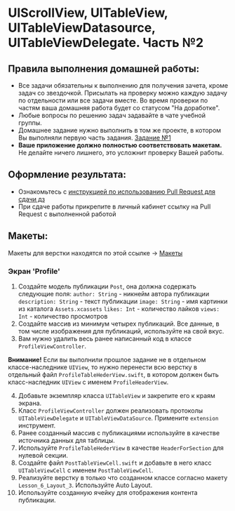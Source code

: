 # UIScrollView, UITableView, UITableViewDatasource, UITableViewDelegate. Часть №2

## Правила выполнения домашней работы:

* Все задачи обязательны к выполнению для получения зачета, кроме задач со звездочкой. Присылать на проверку можно каждую задачу по отдельности или все задачи вместе. Во время проверки по частям ваша домашняя работа будет со статусом "На доработке".
* Любые вопросы по решению задач задавайте в чате учебной группы.
* Домашнее задание нужно выполнить в том же проекте, в котором Вы выполняли первую часть задания. [Задание №1](https://github.com/netology-code/iosui-homeworks/edit/master/2.3/2.3.part_1.md)
* **Ваше приложение должно полностью соответствовать макетам.** Не делайте ничего лишнего, это усложнит проверку Вашей работы.

## Оформление результата:

* Ознакомьтесь с [инструкцией по использованию Pull Request для сдачи дз](https://github.com/netology-code/iosui-homeworks/blob/iosui-8/Pull%20requests'%20guideline.md)
* При сдаче работы прикрепите в личный кабинет ссылку на Pull Request с выполненной работой

## Макеты:
Макеты для верстки находятся по этой ссылке -> [Макеты](./TableView_ScrollView_макеты/Макеты%202.png)

### Экран 'Profile'
1. Создайте модель публикации `Post`, она должна содержать следующие поля: 
`author: String` - никнейм автора публикации
`description: String` - текст публикации
`image: String` - имя картинки из каталога `Assets.xcassets`
`likes: Int` - количество лайков 
`views: Int` - количество просмотров
2. Создайте массив из минимум четырех публикаций. Все данные, в том числе изображения для публикаций, используйте на свой вкус. 
3. Вам нужно удалить весь ранее написанный код в классе `ProfileViewController`. 

**Внимание!** Если вы выполнили прошлое задание не в отдельном классе-наследнике `UIView`, то нужно перенести всю верстку в отдельный файл `ProfileTableHederView.swift`, в котором должен быть класс-наследник `UIView` с именем `ProfileHeaderView`.

4. Добавьте экземпляр класса `UITableView` и закрепите его к краям экрана.
5. Класс `ProfileViewController` должен реализовать протоколы `UITableViewDelegate` и `UITableViewDataSource`. Примените `extension` инструмент.
6. Ранее созданный массив с публикациями используйте в качестве источника данных для таблицы.
7. Используйте `ProfileTableHederView` в качестве `HeaderForSection` для нулевой секции. 
8. Создайте файл `PostTableViewCell.swift` и добавьте в него класс `UITableViewCell` с именем `PostTableViewCell`.
9. Реализуйте верстку в только что созданном классе согласно макету `Lesson_6_Layout_3`. Используйте Auto Layout.
10. Используйте созданную ячейку для отображения контента публикации.
